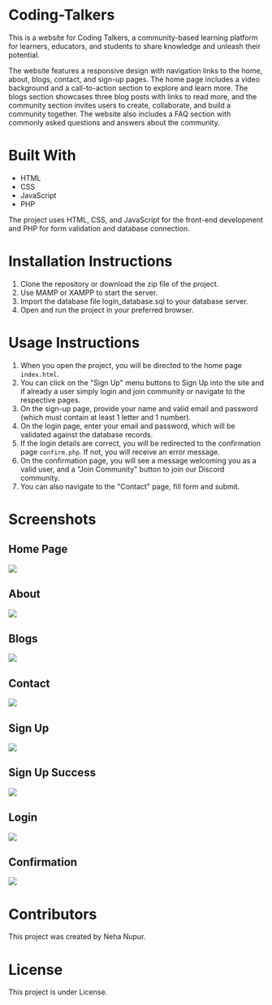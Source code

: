 # Coding-Talkers

This is a website for Coding Talkers, a community-based learning platform for learners, educators, and students to share knowledge and unleash their potential.

The website features a responsive design with navigation links to the home, about, blogs, contact, and sign-up pages. The home page includes a video background and a call-to-action section to explore and learn more. The blogs section showcases three blog posts with links to read more, and the community section invites users to create, collaborate, and build a community together. The website also includes a FAQ section with commonly asked questions and answers about the community.

<h1>Built With</h1>
<ul>
    <li>HTML</li>
    <li>CSS</li>
    <li>JavaScript</li>
    <li>PHP</li>
</ul>

The project uses HTML, CSS, and JavaScript for the front-end development and PHP for form validation and database connection.

<h1>Installation Instructions</h1>
<ol>
  <li>Clone the repository or download the zip file of the project.</li>
  <li>Use MAMP or XAMPP to start the server.</li>
  <li>Import the database file login_database.sql to your database server.</li>
  <li>Open and run the project in your preferred browser.</li>
</ol>

<h1>Usage Instructions</h1>
<ol>
  <li>When you open the project, you will be directed to the home page <code>index.html</code>.</li>
  <li>You can click on the "Sign Up" menu buttons to Sign Up into the site and if already a user simply login and join community or navigate to the respective pages.</li>
  <li>On the sign-up page, provide your name and valid email and password (which must contain at least 1 letter and 1 number).</li>
  <li>On the login page, enter your email and password, which will be validated against the database records.</li>
  <li>If the login details are correct, you will be redirected to the confirmation page <code>confirm.php</code>. If not, you will receive an error message.</li>
  <li>On the confirmation page, you will see a message welcoming you as a valid user, and a "Join Community" button to join our Discord community.</li>
  <li>You can also navigate to the "Contact" page, fill form and submit.</li>
</ol>


<h1>Screenshots</h1>
<h2>Home Page</h2>
<img src="images\screencapture-localhost-mp-2023-06-01-23_01_53.png">

<h2>About</h2>
<img src="images\screencapture-localhost-mp-about-html-2023-06-01-23_05_04.png">

<h2>Blogs</h2>
<img src="images\screencapture-localhost-mp-blogs-html-2023-06-01-23_06_40.png">

<h2>Contact</h2>
<img src="images\screencapture-localhost-mp-contact-html-2023-06-01-23_07_13.png">

<h2>Sign Up</h2>
<img src="images\screencapture-localhost-mp-signup-html-2023-06-01-23_07_40.png">

<h2>Sign Up Success</h2>
<img src="images\screencapture-localhost-mp-signup-success-html-2023-06-01-23_08_54.png">

<h2>Login</h2>
<img src="images\screencapture-localhost-mp-login-php-2023-06-01-23_09_19.png">

<h2>Confirmation</h2>
<img src="images\screencapture-localhost-mp-confirm-php-2023-06-01-23_09_43.png">


<h1>Contributors</h1>

This project was created by Neha Nupur.


<h1>License</h1>

This project is under License.
